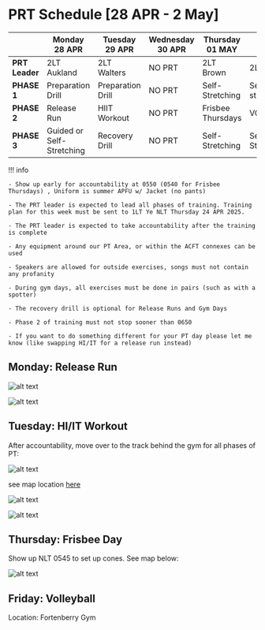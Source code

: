 # PRT Schedule [28 APR - 2 May]

|            | Monday 28 APR              | Tuesday 29 APR                 | Wednesday 30 APR            | Thursday 01 MAY              | Friday 02 MAY              |
|------------|----------------------|--------------------------|-----------------------|------------------------|----------------------|
| **PRT Leader**    | 2LT Aukland      | 2LT Walters         | NO PRT    |    2LT Brown      | 2LT Tracey  |
| **PHASE 1**    | Preparation Drill      | Preparation Drill         | NO PRT   | Self-Stretching         | Self-stretching  |
| **PHASE 2**   | Release Run    | HIIT Workout | NO PRT    | Frisbee Thursdays | VOLLEYBALL |
| **PHASE 3** | Guided or Self-Stretching   | Recovery Drill | NO PRT         | Self-Stretching | Self-Stretching |

!!! info

    - Show up early for accountability at 0550 (0540 for Frisbee Thursdays) , Uniform is summer APFU w/ Jacket (no pants)
    
    - The PRT leader is expected to lead all phases of training. Training plan for this week must be sent to 1LT Ye NLT Thursday 24 APR 2025.

    - The PRT leader is expected to take accountability after the training is complete

    - Any equipment around our PT Area, or within the ACFT connexes can be used 

    - Speakers are allowed for outside exercises, songs must not contain any profanity

    - During gym days, all exercises must be done in pairs (such as with a spotter)

    - The recovery drill is optional for Release Runs and Gym Days

    - Phase 2 of training must not stop sooner than 0650

    - If you want to do something different for your PT day please let me know (like swapping HI/IT for a release run instead)


## Monday: Release Run 

![alt text](image-4.png)

![alt text](map.png)

## Tuesday: HI/IT Workout

After accountability, move over to the track behind the gym for all phases of PT:

![alt text](image-3.png)

see map location [here](https://maps.app.goo.gl/RYMZqSQnWb91ndGF7)

![alt text](image-1.png)

![alt text](image-2.png)


## Thursday: Frisbee Day

Show up NLT 0545 to set up cones. See map below:

![alt text](unnamed.jpg)

## Friday: Volleyball

Location: Fortenberry Gym
